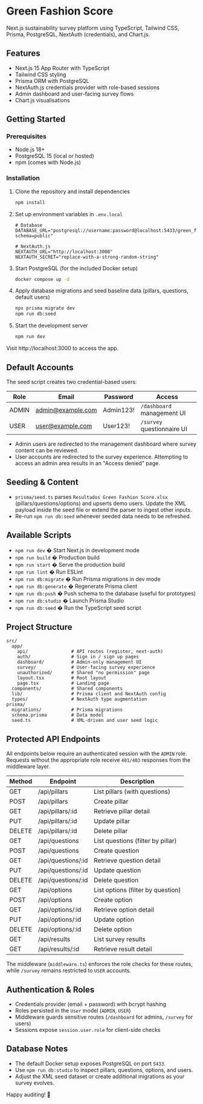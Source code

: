 # Green Fashion Score

Next.js sustainability survey platform using TypeScript, Tailwind CSS, Prisma, PostgreSQL, NextAuth (credentials), and Chart.js.

## Features

- Next.js 15 App Router with TypeScript
- Tailwind CSS styling
- Prisma ORM with PostgreSQL
- NextAuth.js credentials provider with role-based sessions
- Admin dashboard and user-facing survey flows
- Chart.js visualisations

## Getting Started

### Prerequisites

- Node.js 18+
- PostgreSQL 15 (local or hosted)
- npm (comes with Node.js)

### Installation

1. Clone the repository and install dependencies
   ```bash
   npm install
   ```

2. Set up environment variables in `.env.local`
   ```env
   # Database
   DATABASE_URL="postgresql://username:password@localhost:5433/green_fashion_score?schema=public"

   # NextAuth.js
   NEXTAUTH_URL="http://localhost:3000"
   NEXTAUTH_SECRET="replace-with-a-strong-random-string"
   ```

3. Start PostgreSQL (for the included Docker setup)
   ```bash
   docker compose up -d
   ```

4. Apply database migrations and seed baseline data (pillars, questions, default users)
   ```bash
   npx prisma migrate dev
   npm run db:seed
   ```

5. Start the development server
   ```bash
   npm run dev
   ```

Visit http://localhost:3000 to access the app.

## Default Accounts

The seed script creates two credential-based users:

| Role  | Email             | Password  | Access                     |
|-------|-------------------|-----------|----------------------------|
| ADMIN | admin@example.com | Admin123! | `/dashboard` management UI |
| USER  | user@example.com  | User123!  | `/survey` questionnaire UI |

- Admin users are redirected to the management dashboard where survey content can be reviewed.
- User accounts are redirected to the survey experience. Attempting to access an admin area results in an "Access denied" page.

## Seeding & Content

- `prisma/seed.ts` parses `Resultados Green Fashion Score.xlsx` (pillars/questions/options) and upserts demo users. Update the XML payload inside the seed file or extend the parser to ingest other inputs.
- Re-run `npm run db:seed` whenever seeded data needs to be refreshed.

## Available Scripts

- `npm run dev` � Start Next.js in development mode
- `npm run build` � Production build
- `npm run start` � Serve the production build
- `npm run lint` � Run ESLint
- `npm run db:migrate` � Run Prisma migrations in dev mode
- `npm run db:generate` � Regenerate Prisma client
- `npm run db:push` � Push schema to the database (useful for prototypes)
- `npm run db:studio` � Launch Prisma Studio
- `npm run db:seed` � Run the TypeScript seed script

## Project Structure

```
src/
  app/
    api/                # API routes (register, next-auth)
    auth/               # Sign in / sign up pages
    dashboard/          # Admin-only management UI
    survey/             # User-facing survey experience
    unauthorized/       # Shared "no permission" page
    layout.tsx          # Root layout
    page.tsx            # Landing page
  components/           # Shared components
  lib/                  # Prisma client and NextAuth config
  types/                # NextAuth type augmentation
prisma/
  migrations/           # Prisma migrations
  schema.prisma         # Data model
  seed.ts               # XML-driven and user seed logic
```


## Protected API Endpoints

All endpoints below require an authenticated session with the `ADMIN` role. Requests without the appropriate role receive `401/403` responses from the middleware layer.

| Method | Endpoint | Description |
|--------|----------|-------------|
| GET    | /api/pillars | List pillars (with questions) |
| POST   | /api/pillars | Create pillar |
| GET    | /api/pillars/:id | Retrieve pillar detail |
| PUT    | /api/pillars/:id | Update pillar |
| DELETE | /api/pillars/:id | Delete pillar |
| GET    | /api/questions | List questions (filter by pillar) |
| POST   | /api/questions | Create question |
| GET    | /api/questions/:id | Retrieve question detail |
| PUT    | /api/questions/:id | Update question |
| DELETE | /api/questions/:id | Delete question |
| GET    | /api/options | List options (filter by question) |
| POST   | /api/options | Create option |
| GET    | /api/options/:id | Retrieve option detail |
| PUT    | /api/options/:id | Update option |
| DELETE | /api/options/:id | Delete option |
| GET    | /api/results | List survey results |
| GET    | /api/results/:id | Retrieve result detail |

The middleware (`middleware.ts`) enforces the role checks for these routes, while `/survey` remains restricted to `USER` accounts.

## Authentication & Roles

- Credentials provider (email + password) with bcrypt hashing
- Roles persisted in the `User` model (`ADMIN`, `USER`)
- Middleware guards sensitive routes (`/dashboard` for admins, `/survey` for users)
- Sessions expose `session.user.role` for client-side checks

## Database Notes

- The default Docker setup exposes PostgreSQL on port `5433`.
- Use `npm run db:studio` to inspect pillars, questions, options, and users.
- Adjust the XML seed dataset or create additional migrations as your survey evolves.

Happy auditing! :seedling:
